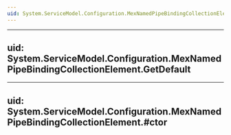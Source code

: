 ```yaml
---
uid: System.ServiceModel.Configuration.MexNamedPipeBindingCollectionElement
---
```


---
uid: System.ServiceModel.Configuration.MexNamedPipeBindingCollectionElement.GetDefault
---

---
uid: System.ServiceModel.Configuration.MexNamedPipeBindingCollectionElement.#ctor
---
